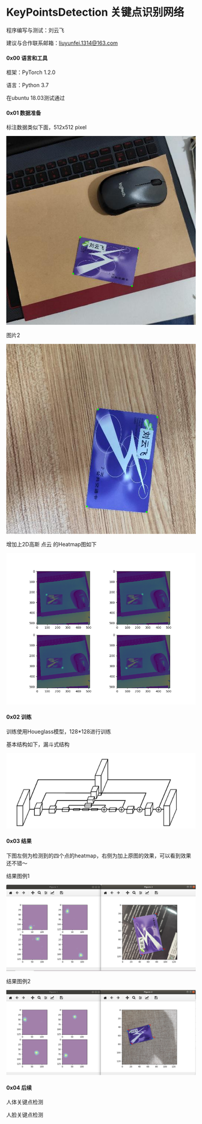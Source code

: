 # KeyPointsDetection 关键点识别网络
程序编写与测试：刘云飞

建议与合作联系邮箱：[liuyunfei.1314@163.com](mailto:liuyunfei.1314@163.com)

#### 0x00 语言和工具

框架：PyTorch 1.2.0

语言：Python 3.7

在ubuntu 18.03测试通过

#### 0x01 数据准备

标注数据类似下面，512x512 pixel

![图片1](images/data1.png)

图片2

![图片2](images/data2.png)

增加上2D高斯  点云 的Heatmap图如下

![热点图](images/card_keypoints.png)

#### 0x02 训练

训练使用Houeglass模型，128*128进行训练

基本结构如下，漏斗式结构

![网络结构图](images/hour.png)

#### 0x03 结果

下图左侧为检测到的四个点的heatmap，右侧为加上原图的效果，可以看到效果还不错～

结果图例1

![结果1图](images/result1.png)

结果图例2

![结果2图](images/result2.png)



#### 0x04 后续

人体关键点检测

人脸关键点检测

